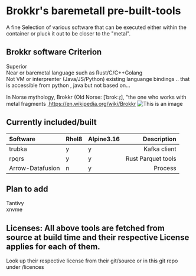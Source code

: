 # Brokkr's baremetall pre-built-tools 
A fine Selection of various software that can be executed either within the container or pluck it out to be closer to the "metal". 

## Brokkr software Criterion
Superior  
Near or baremetal language such as Rust/C/C++Golang  
Not VM or interprenter (Java/JS/Python)   existing languange bindings .. that is accessible from python , java but not based on...  


In Norse mythology, Brokkr (Old Norse: [ˈbrokːz̠], "the one who works with metal fragments  ,https://en.wikipedia.org/wiki/Brokkr
![This is an image](https://upload.wikimedia.org/wikipedia/commons/4/4c/The_third_gift_—_an_enormous_hammer_by_Elmer_Boyd_Smith.jpg)


## Currently included/built
| Software | Rhel8|Alpine3.16 | Description |
|:---------|:-|:-|------------:| 
|trubka    |y|y|Kafka client|  
|rpqrs     |y|y| Rust Parquet tools|
|Arrow-Datafusion |n|y| Process | 

## Plan to add
Tantivy  
xnvme  
 

## Licenses: All above tools are fetched from source at build time and their respective License applies for each of them.
Look up their respective license from their git/source or in this git repo under /licences

